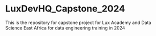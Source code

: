 # LuxDevHQ_Capstone_2024
This is the repository for capstone project for Lux Academy and Data Science East Africa for data engineering training in 2024

